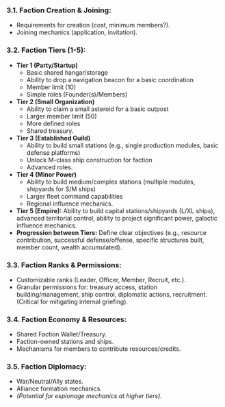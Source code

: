 ### 3.1. **Faction Creation & Joining:**
*   Requirements for creation (cost, minimum members?).
*   Joining mechanics (application, invitation).
### 3.2. **Faction Tiers (1-5):**
*   **Tier 1 (Party/Startup)**
	* Basic shared hangar/storage
	* Ability to drop a navigation beacon for a basic coordination
	* Member limit (10)
	* Simple roles (Founder(s)/Members)
*   **Tier 2 (Small Organization)**
	* Ability to claim a small asteroid for a basic outpost
	* Larger member limit (50)
	* More defined roles
	* Shared treasury.
*   **Tier 3 (Established Guild)**
	* Ability to build small stations (e.g., single production modules, basic defense platforms)
	* Unlock M-class ship construction for faction
	* Advanced roles.
*   **Tier 4 (Minor Power)** 
	* Ability to build medium/complex stations (multiple modules, shipyards for S/M ships)
	* Larger fleet command capabilities
	* Regional influence mechanics.
*   **Tier 5 (Empire):** Ability to build capital stations/shipyards (L/XL ships), advanced territorial control, ability to project significant power, galactic influence mechanics.
*   **Progression between Tiers:** Define clear objectives (e.g., resource contribution, successful defense/offense, specific structures built, member count, wealth accumulated).
### 3.3. **Faction Ranks & Permissions:**
*   Customizable ranks (Leader, Officer, Member, Recruit, etc.).
*   Granular permissions for: treasury access, station building/management, ship control, diplomatic actions, recruitment. (Critical for mitigating internal griefing).
### 3.4. **Faction Economy & Resources:**
*   Shared Faction Wallet/Treasury.
*   Faction-owned stations and ships.
*   Mechanisms for members to contribute resources/credits.
### 3.5. **Faction Diplomacy:**
*   War/Neutral/Ally states.
*   Alliance formation mechanics.
*   *(Potential for espionage mechanics at higher tiers).*